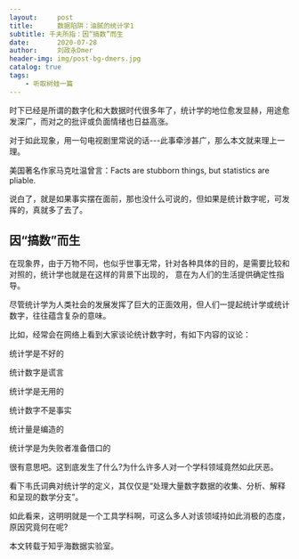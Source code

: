 ```yaml
---
layout:     post
title:      数据陷阱：油腻的统计学1
subtitle: 千夫所指：因“搞数”而生
date:       2020-07-28
author:     刘政永Dmer
header-img: img/post-bg-dmers.jpg
catalog: true
tags:
    - 听取树蛙一篇
---
```


时下已经是所谓的数字化和大数据时代很多年了，统计学的地位愈发显赫，用途愈发深广，而对之的批评或负面情绪也日益高涨。

对于如此现象，用一句电视剧里常说的话---此事牵涉甚广，那么本文就来理上一理。

美国著名作家马克吐温曾言：Facts are stubborn things, but statistics are pliable.

说白了，就是如果事实摆在面前，那也没什么可说的，但如果是统计数字呢，可发挥的，真就多了去了。

## 因“搞数”而生


在现象界，由于万物不同，也似乎世事无常，针对各种具体的目的，是需要比较和对照的，统计学也就是在这样的背景下出现的， 意在为人们的生活提供确定性指导。

尽管统计学为人类社会的发展发挥了巨大的正面效用，但人们一提起统计学或统计数字，往往蕴含复杂的意味。

比如，经常会在网络上看到大家谈论统计数字时，有如下内容的议论：

统计学是不好的

统计数字是谎言

统计学是无用的

统计数字不是事实

统计量是编造的

统计学是为失败者准备借口的

很有意思吧。这到底发生了什么?为什么许多人对一个学科领域竟然如此厌恶。

看下韦氏词典对统计学的定义，其仅仅是“处理大量数字数据的收集、分析、解释和呈现的数学分支”。

如此看来，这明明就是一个工具学科啊，可这么多人对该领域持如此消极的态度，原因究竟何在呢?

本文转载于知乎海数据实验室。
